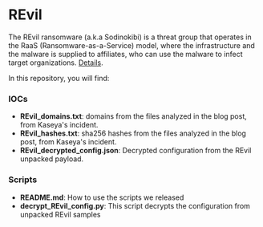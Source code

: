 # REvil
The REvil ransomware (a.k.a Sodinokibi) is a threat group that operates in the RaaS (Ransomware-as-a-Service) model, where the infrastructure and the malware is supplied to affiliates, who can use the malware to infect target organizations. [Details](https://www.netskope.com/blog/netskope-threat-coverage-revil).

In this repository, you will find:

### IOCs
* **REvil_domains.txt**: domains from the files analyzed in the blog post, from Kaseya's incident.
* **REvil_hashes.txt**: sha256 hashes from the files analyzed in the blog post, from Kaseya's incident.
* **REvil_decrypted_config.json**: Decrypted configuration from the REvil unpacked payload.

### Scripts
* **README.md**: How to use the scripts we released
* **decrypt_REvil_config.py**: This script decrypts the configuration from unpacked REvil samples
